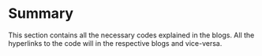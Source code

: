 # Summary
This section contains all the necessary codes explained in the blogs. All the hyperlinks to the code will in the respective blogs and vice-versa.
